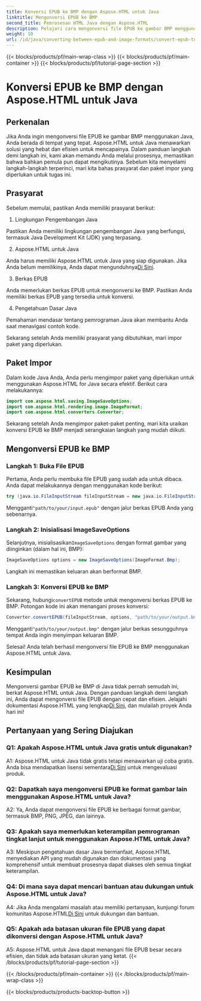 ```yaml
---
title: Konversi EPUB ke BMP dengan Aspose.HTML untuk Java
linktitle: Mengonversi EPUB ke BMP
second_title: Pemrosesan HTML Java dengan Aspose.HTML
description: Pelajari cara mengonversi file EPUB ke gambar BMP menggunakan Aspose.HTML untuk Java dengan panduan langkah demi langkah yang mudah ini.
weight: 10
url: /id/java/converting-between-epub-and-image-formats/convert-epub-to-bmp/
---
```


{{< blocks/products/pf/main-wrap-class >}}
{{< blocks/products/pf/main-container >}}
{{< blocks/products/pf/tutorial-page-section >}}

# Konversi EPUB ke BMP dengan Aspose.HTML untuk Java

## Perkenalan

Jika Anda ingin mengonversi file EPUB ke gambar BMP menggunakan Java, Anda berada di tempat yang tepat. Aspose.HTML untuk Java menawarkan solusi yang hebat dan efisien untuk mencapainya. Dalam panduan langkah demi langkah ini, kami akan memandu Anda melalui prosesnya, memastikan bahwa bahkan pemula pun dapat mengikutinya. Sebelum kita menyelami langkah-langkah terperinci, mari kita bahas prasyarat dan paket impor yang diperlukan untuk tugas ini.

## Prasyarat

Sebelum memulai, pastikan Anda memiliki prasyarat berikut:

1. Lingkungan Pengembangan Java

Pastikan Anda memiliki lingkungan pengembangan Java yang berfungsi, termasuk Java Development Kit (JDK) yang terpasang.

2. Aspose.HTML untuk Java

 Anda harus memiliki Aspose.HTML untuk Java yang siap digunakan. Jika Anda belum memilikinya, Anda dapat mengunduhnya[Di Sini](https://releases.aspose.com/html/java/).

3. Berkas EPUB

Anda memerlukan berkas EPUB untuk mengonversi ke BMP. Pastikan Anda memiliki berkas EPUB yang tersedia untuk konversi.

4. Pengetahuan Dasar Java

Pemahaman mendasar tentang pemrograman Java akan membantu Anda saat menavigasi contoh kode.

Sekarang setelah Anda memiliki prasyarat yang dibutuhkan, mari impor paket yang diperlukan.

## Paket Impor

Dalam kode Java Anda, Anda perlu mengimpor paket yang diperlukan untuk menggunakan Aspose.HTML for Java secara efektif. Berikut cara melakukannya:

```java
import com.aspose.html.saving.ImageSaveOptions;
import com.aspose.html.rendering.image.ImageFormat;
import com.aspose.html.converters.Converter;
```

Sekarang setelah Anda mengimpor paket-paket penting, mari kita uraikan konversi EPUB ke BMP menjadi serangkaian langkah yang mudah diikuti.

## Mengonversi EPUB ke BMP

### Langkah 1: Buka File EPUB

Pertama, Anda perlu membuka file EPUB yang sudah ada untuk dibaca. Anda dapat melakukannya dengan menggunakan kode berikut:

```java
try (java.io.FileInputStream fileInputStream = new java.io.FileInputStream("path/to/your/input.epub")) {
```

 Mengganti`"path/to/your/input.epub"` dengan jalur berkas EPUB Anda yang sebenarnya.

### Langkah 2: Inisialisasi ImageSaveOptions

 Selanjutnya, inisialisasikan`ImageSaveOptions` dengan format gambar yang diinginkan (dalam hal ini, BMP):

```java
ImageSaveOptions options = new ImageSaveOptions(ImageFormat.Bmp);
```

Langkah ini memastikan keluaran akan berformat BMP.

### Langkah 3: Konversi EPUB ke BMP

 Sekarang, hubungi`convertEPUB` metode untuk mengonversi berkas EPUB ke BMP. Potongan kode ini akan menangani proses konversi:

```java
Converter.convertEPUB(fileInputStream, options, "path/to/your/output.bmp");
```

 Mengganti`"path/to/your/output.bmp"` dengan jalur berkas sesungguhnya tempat Anda ingin menyimpan keluaran BMP.

Selesai! Anda telah berhasil mengonversi file EPUB ke BMP menggunakan Aspose.HTML untuk Java.

## Kesimpulan

 Mengonversi gambar EPUB ke BMP di Java tidak pernah semudah ini, berkat Aspose.HTML untuk Java. Dengan panduan langkah demi langkah ini, Anda dapat mengonversi file EPUB dengan cepat dan efisien. Jelajahi dokumentasi Aspose.HTML yang lengkap[Di Sini](https://reference.aspose.com/html/java/), dan mulailah proyek Anda hari ini!

## Pertanyaan yang Sering Diajukan

### Q1: Apakah Aspose.HTML untuk Java gratis untuk digunakan?

 A1: Aspose.HTML untuk Java tidak gratis tetapi menawarkan uji coba gratis. Anda bisa mendapatkan lisensi sementara[Di Sini](https://purchase.aspose.com/temporary-license/) untuk mengevaluasi produk.

### Q2: Dapatkah saya mengonversi EPUB ke format gambar lain menggunakan Aspose.HTML untuk Java?

A2: Ya, Anda dapat mengonversi file EPUB ke berbagai format gambar, termasuk BMP, PNG, JPEG, dan lainnya.

### Q3: Apakah saya memerlukan keterampilan pemrograman tingkat lanjut untuk menggunakan Aspose.HTML untuk Java?

A3: Meskipun pengetahuan dasar Java bermanfaat, Aspose.HTML menyediakan API yang mudah digunakan dan dokumentasi yang komprehensif untuk membuat prosesnya dapat diakses oleh semua tingkat keterampilan.

### Q4: Di mana saya dapat mencari bantuan atau dukungan untuk Aspose.HTML untuk Java?

 A4: Jika Anda mengalami masalah atau memiliki pertanyaan, kunjungi forum komunitas Aspose.HTML[Di Sini](https://forum.aspose.com/) untuk dukungan dan bantuan.

### Q5: Apakah ada batasan ukuran file EPUB yang dapat dikonversi dengan Aspose.HTML untuk Java?

A5: Aspose.HTML untuk Java dapat menangani file EPUB besar secara efisien, dan tidak ada batasan ukuran yang ketat.
{{< /blocks/products/pf/tutorial-page-section >}}

{{< /blocks/products/pf/main-container >}}
{{< /blocks/products/pf/main-wrap-class >}}

{{< blocks/products/products-backtop-button >}}
